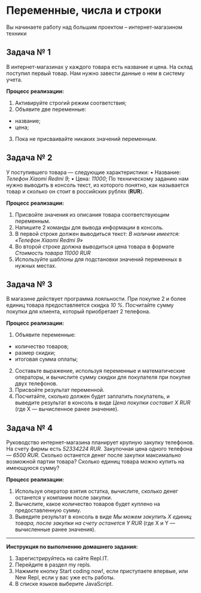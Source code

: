 # Переменные, числа и строки
 
Вы начинаете работу над большим проектом – интернет-магазином техники

## Задача № 1

В интернет-магазинах у каждого товара есть название и цена.
На склад поступил первый товар. Нам нужно завести данные о нем в систему учета.

**Процесс реализации:**
1.	Активируйте строгий режим соответствия;
2.	Объявите две переменные:
- название;
- цена;
3.	Пока не присваивайте никаких значений переменным.

## Задача № 2

У поступившего товара — следующие характеристики:
•	Название: *Телефон Xiaomi Redmi 9*;
•	Цена: *11000*;
По техническому заданию нам нужно выводить в консоль текст, из которого понятно, как называется товар и сколько он стоит в российских рублях (**RUR**).

**Процесс реализации:**
1.	Присвойте значения из описания товара соответствующим переменным.
2.	Напишите 2 команды для вывода информации в консоль.
3.	В первой строке должен выводиться текст: *В наличии имеется: «Телефон Xiaomi Redmi 9»*
4.	Во второй строке должна выводиться цена товара в формате *Стоимость товара 11000 RUR*
5.	Используйте шаблоны для подстановки значений переменных в нужных местах.

## Задача № 3

В магазине действует программа лояльности. При покупке 2 и более единиц товара предоставляется скидка *10 %*. Посчитайте сумму покупки для клиента, который приобретает 2 телефона.

**Процесс реализации:**
1.	Объявите переменные:
- количество товаров;
- размер скидки;
- итоговая сумма оплаты;
2.	Составьте выражение, используя переменные и математические операторы, и вычислите сумму скидки для покупателя при покупке двух телефонов.
3.	Присвойте результат переменной.
4.	Посчитайте, сколько должен будет заплатить покупатель, и выведите результат в консоль в виде *Цена покупки составит X RUR* (где Х — вычисленное ранее значение).

## Задача № 4

Руководство интернет-магазина планирует крупную закупку телефонов. На счету фирмы есть *52334224 RUR*. Закупочная цена одного телефона — *6500 RUR*. Сколько останется денег после закупки максимально возможной партии товара? Сколько единиц товара можно купить на имеющуюся сумму?

**Процесс реализации:**
1.	Используя оператор взятия остатка, вычислите, сколько денег останется у компании после закупки.
2.	Вычислите, какое количество товаров будет куплено на предоставленную сумму.
3.	Выведите результат в консоль в виде *Мы можем закупить X единиц товара, после закупки на счету останется Y RUR* (где Х и Y — вычисленные ранее значения).
---
**Инструкция по выполнению домашнего задания:**
1.	Зарегистрируйтесь на сайте Repl.IT.
2.	Перейдите в раздел my repls.
3.	Нажмите кнопку Start coding now!, если приступаете впервые, или New Repl, если у вас уже есть работы.
4.	В списке языков выберите JavaScript.
